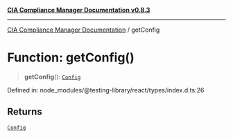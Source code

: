 [**CIA Compliance Manager Documentation v0.8.3**](../README.md)

***

[CIA Compliance Manager Documentation](../globals.md) / getConfig

# Function: getConfig()

> **getConfig**(): [`Config`](../interfaces/Config.md)

Defined in: node\_modules/@testing-library/react/types/index.d.ts:26

## Returns

[`Config`](../interfaces/Config.md)
